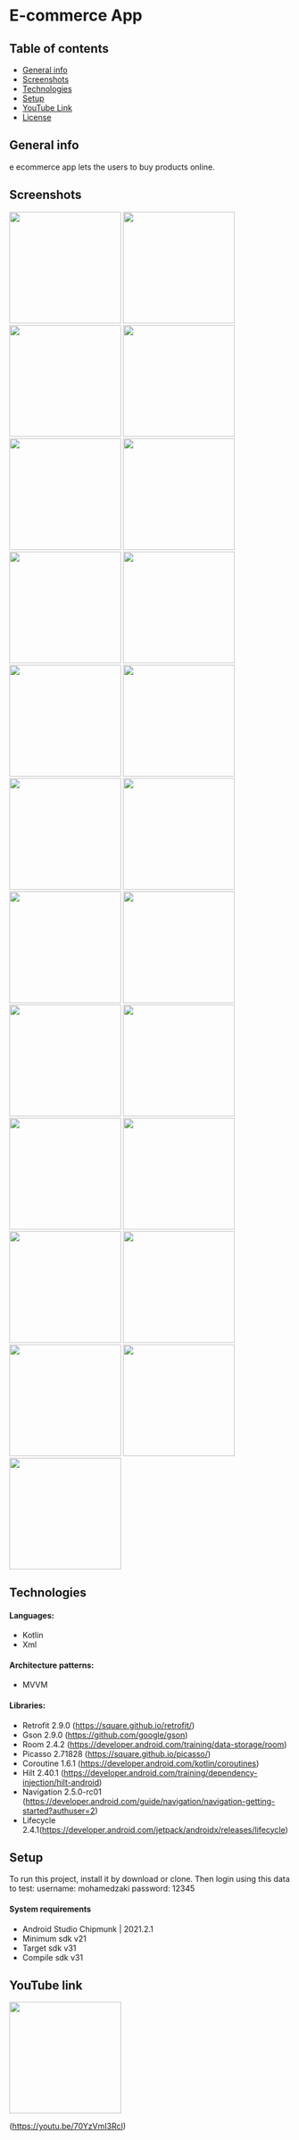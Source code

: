 # E-commerce App


## Table of contents
* [General info](#general-info)
* [Screenshots](#screenshots)
* [Technologies](#technologies)
* [Setup](#setup)
* [YouTube Link](#youtube-link)
* [License](#license)

## General info

e ecommerce app lets the users to buy products online.

## Screenshots

<img src="images/1-splash.jpg" width="200" > <img src="images/2-welcome.jpg" width="200">
<img src="images/3-login.jpg" width="200">
<img src="images/4-home.jpg" width="200">
<img src="images/5-home.jpg" width="200">
<img src="images/6-details.jpg" width="200">
<img src="images/7-cart empty.jpg" width="200">
<img src="images/8-cart.jpg" width="200">
<img src="images/9-wishlist.jpg" width="200">
<img src="images/10-profile.jpg" width="200">
<img src="images/11-order empty.jpg" width="200">
<img src="images/12-history empty.jpg" width="200">
<img src="images/13-empty address.jpg" width="200">
<img src="images/14-create address.jpg" width="200">
<img src="images/15- address created.jpg" width="200">
<img src="images/16-update address.jpg" width="200">
<img src="images/17-shipping.jpg" width="200">
<img src="images/18-payment.jpg" width="200">
<img src="images/19-place order.jpg" width="200">
<img src="images/20-order completed.jpg" width="200">
<img src="images/21-track order.jpg" width="200">
<img src="images/22-track order.jpg" width="200">
<img src="images/23-all customer orders.jpg" width="200">

## Technologies

#### Languages:
- Kotlin 
- Xml

#### Architecture patterns:
- MVVM

#### Libraries:
- Retrofit    2.9.0 (https://square.github.io/retrofit/)
- Gson        2.9.0 (https://github.com/google/gson)
- Room        2.4.2 (https://developer.android.com/training/data-storage/room)
- Picasso     2.71828 (https://square.github.io/picasso/)
- Coroutine   1.6.1 (https://developer.android.com/kotlin/coroutines)
- Hilt        2.40.1 (https://developer.android.com/training/dependency-injection/hilt-android)
- Navigation  2.5.0-rc01 (https://developer.android.com/guide/navigation/navigation-getting-started?authuser=2)
- Lifecycle   2.4.1(https://developer.android.com/jetpack/androidx/releases/lifecycle)

## Setup

To run this project, install it by download or clone.
Then login using this data to test:
username: mohamedzaki
password: 12345

#### System requirements
- Android Studio Chipmunk | 2021.2.1
- Minimum sdk v21
- Target sdk v31
- Compile sdk v31

## YouTube link 

<img src="images/thumbnail.png" width="200">

(https://youtu.be/70YzVmI3RcI)


